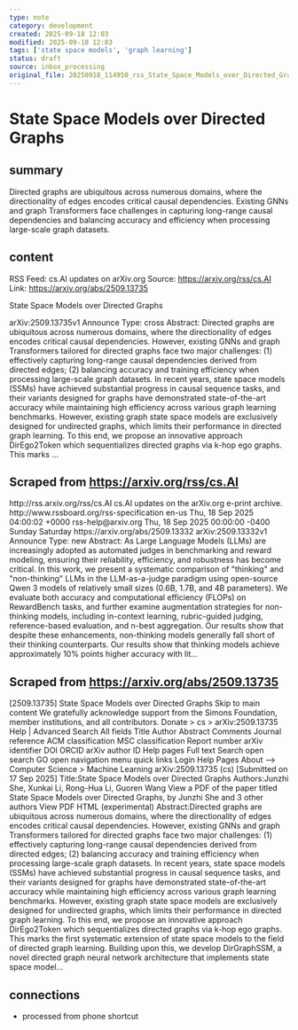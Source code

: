 ```yaml
---
type: note
category: development
created: 2025-09-18 12:03
modified: 2025-09-18 12:03
tags: ['state space models', 'graph learning']
status: draft
source: inbox_processing
original_file: 20250918_114950_rss_State_Space_Models_over_Directed_Graphs.txt
---
```


# State Space Models over Directed Graphs

## summary
Directed graphs are ubiquitous across numerous domains, where the directionality of edges encodes critical causal dependencies. Existing GNNs and graph Transformers face challenges in capturing long-range causal dependencies and balancing accuracy and efficiency when processing large-scale graph datasets.

## content
RSS Feed: cs.AI updates on arXiv.org
Source: https://arxiv.org/rss/cs.AI
Link: https://arxiv.org/abs/2509.13735

State Space Models over Directed Graphs

arXiv:2509.13735v1 Announce Type: cross Abstract: Directed graphs are ubiquitous across numerous domains, where the directionality of edges encodes critical causal dependencies. However, existing GNNs and graph Transformers tailored for directed graphs face two major challenges: (1) effectively capturing long-range causal dependencies derived from directed edges; (2) balancing accuracy and training efficiency when processing large-scale graph datasets. In recent years, state space models (SSMs) have achieved substantial progress in causal sequence tasks, and their variants designed for graphs have demonstrated state-of-the-art accuracy while maintaining high efficiency across various graph learning benchmarks. However, existing graph state space models are exclusively designed for undirected graphs, which limits their performance in directed graph learning. To this end, we propose an innovative approach DirEgo2Token which sequentializes directed graphs via k-hop ego graphs. This marks ...

## Scraped from https://arxiv.org/rss/cs.AI
<?xml version='1.0' encoding='UTF-8'?>
<rss xmlns:arxiv="http://arxiv.org/schemas/atom" xmlns:dc="http://purl.org/dc/elements/1.1/" xmlns:atom="http://www.w3.org/2005/Atom" xmlns:content="http://purl.org/rss/1.0/modules/content/" version="2.0">
  <channel>
    <title>cs.AI updates on arXiv.org</title>
    <link>http://rss.arxiv.org/rss/cs.AI</link>
    <description>cs.AI updates on the arXiv.org e-print archive.</description>
    <atom:link href="http://rss.arxiv.org/rss/cs.AI" rel="self" type="application/rss+xml"/>
    <docs>http://www.rssboard.org/rss-specification</docs>
    <language>en-us</language>
    <lastBuildDate>Thu, 18 Sep 2025 04:00:02 +0000</lastBuildDate>
    <managingEditor>rss-help@arxiv.org</managingEditor>
    <pubDate>Thu, 18 Sep 2025 00:00:00 -0400</pubDate>
    <skipDays>
      <day>Sunday</day>
      <day>Saturday</day>
    </skipDays>
    <item>
      <title>Explicit Reasoning Makes Better Judges: A Systematic Study on Accuracy, Efficiency, and Robustness</title>
      <link>https://arxiv.org/abs/2509.13332</link>
      <description>arXiv:2509.13332v1 Announce Type: new 
Abstract: As Large Language Models (LLMs) are increasingly adopted as automated judges in benchmarking and reward modeling, ensuring their reliability, efficiency, and robustness has become critical. In this work, we present a systematic comparison of "thinking" and "non-thinking" LLMs in the LLM-as-a-judge paradigm using open-source Qwen 3 models of relatively small sizes (0.6B, 1.7B, and 4B parameters). We evaluate both accuracy and computational efficiency (FLOPs) on RewardBench tasks, and further examine augmentation strategies for non-thinking models, including in-context learning, rubric-guided judging, reference-based evaluation, and n-best aggregation. Our results show that despite these enhancements, non-thinking models generally fall short of their thinking counterparts. Our results show that thinking models achieve approximately 10% points higher accuracy with lit...


## Scraped from https://arxiv.org/abs/2509.13735
[2509.13735] State Space Models over Directed Graphs Skip to main content We gratefully acknowledge support from the Simons Foundation, member institutions, and all contributors. Donate &gt; cs &gt; arXiv:2509.13735 Help | Advanced Search All fields Title Author Abstract Comments Journal reference ACM classification MSC classification Report number arXiv identifier DOI ORCID arXiv author ID Help pages Full text Search open search GO open navigation menu quick links Login Help Pages About --> Computer Science > Machine Learning arXiv:2509.13735 (cs) [Submitted on 17 Sep 2025] Title:State Space Models over Directed Graphs Authors:Junzhi She, Xunkai Li, Rong-Hua Li, Guoren Wang View a PDF of the paper titled State Space Models over Directed Graphs, by Junzhi She and 3 other authors View PDF HTML (experimental) Abstract:Directed graphs are ubiquitous across numerous domains, where the directionality of edges encodes critical causal dependencies. However, existing GNNs and graph Transformers tailored for directed graphs face two major challenges: (1) effectively capturing long-range causal dependencies derived from directed edges; (2) balancing accuracy and training efficiency when processing large-scale graph datasets. In recent years, state space models (SSMs) have achieved substantial progress in causal sequence tasks, and their variants designed for graphs have demonstrated state-of-the-art accuracy while maintaining high efficiency across various graph learning benchmarks. However, existing graph state space models are exclusively designed for undirected graphs, which limits their performance in directed graph learning. To this end, we propose an innovative approach DirEgo2Token which sequentializes directed graphs via k-hop ego graphs. This marks the first systematic extension of state space models to the field of directed graph learning. Building upon this, we develop DirGraphSSM, a novel directed graph neural network architecture that implements state space model...


## connections
- processed from phone shortcut
